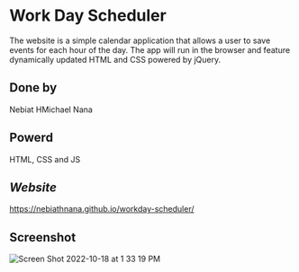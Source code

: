 # Work Day Scheduler
The website is a simple calendar application that allows a user to save events for each hour of the day. The app will run in the browser and feature dynamically updated HTML and CSS powered by jQuery.

## Done by
Nebiat HMichael Nana

## Powerd 

HTML, CSS and JS

## _Website_

https://nebiathnana.github.io/workday-scheduler/

## Screenshot 

![Screen Shot 2022-10-18 at 1 33 19 PM](https://user-images.githubusercontent.com/104470467/196504585-a36f142e-63d0-46c1-9d26-2610bdbbf12f.png)


